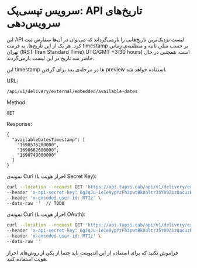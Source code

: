 # سرویس تپسی‌پک: API تاریخ‌های سرویس‌دهی

این
API
لیست نزدیک‌ترین تاریخ‌هایی را بازمی‌گرداند که می‌توان در آن‌ها سفارش ثبت کرد.
هر یک از این تاریخ‌ها، به فرمت
timestamp
بر حسب میلی ثانیه و منطقیه‌ی زمانی تهران 
(IRST (Iran Standard Time) UTC/GMT +3:30 hours) 
است.
همچنین در حال حاضر سه تاریخ در این لیست بازمی‌گردند.

این
timestamp
ها در مرحله‌ی بعد برای گرفتن
preview
استفاده خواهد شد.


URL:

```
/api/v1/delivery/external/embedded/available-dates
```

Method:

```
GET
```

Response:

```json5
{
  "availableDatesTimestamp": [
    "1690576200000",
    "1690662600000",
    "1690749000000"
  ]
}
```

نمونه‌ی
Curl
(احراز هویت با
Secret Key):

```bash
curl --location --request GET 'https://api.tapsi.cab/api/v1/delivery/external/embedded/available-dates' \
--header 'x-api-secret-key: 6gJqJu-1eIe9ypYzFh3pwtBkDaltr35Y09Z1zQacuzBcWfMAFFZqQgNdb2q_jWc-CU8wQXaUkEvFBpMIJ7_u24xuWoPABRY-_nyEHXreAATlAxrdTh5-64craO8zm8r2' \
--header 'x-encoded-user-id: MTIz' \
--data-raw ''  // TODO
```

نمونه‌ی
Curl
(احراز هویت با
OAuth):

```bash
curl --location --request GET 'https://api.tapsi.cab/api/v1/delivery/external/embedded/available-dates' \
--header 'x-api-secret-key: 6gJqJu-1eIe9ypYzFh3pwtBkDaltr35Y09Z1zQacuzBcWfMAFFZqQgNdb2q_jWc-CU8wQXaUkEvFBpMIJ7_u24xuWoPABRY-_nyEHXreAATlAxrdTh5-64craO8zm8r2' \
--header 'x-encoded-user-id: MTIz' \
--data-raw ''
```

فراموش نکنید که برای استفاده از این اندپوینت باید حتما از یکی از روش‌های احراز هویت استفاده کنید.
